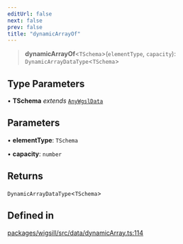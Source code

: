 ```yaml
---
editUrl: false
next: false
prev: false
title: "dynamicArrayOf"
---
```


> **dynamicArrayOf**\<`TSchema`\>(`elementType`, `capacity`): `DynamicArrayDataType`\<`TSchema`\>

## Type Parameters

• **TSchema** *extends* [`AnyWgslData`](/api/wigsill/type-aliases/anywgsldata/)

## Parameters

• **elementType**: `TSchema`

• **capacity**: `number`

## Returns

`DynamicArrayDataType`\<`TSchema`\>

## Defined in

[packages/wigsill/src/data/dynamicArray.ts:114](https://github.com/software-mansion-labs/wigsill/blob/3eabd476f023822e50f40404033f5b0520bf8089/packages/wigsill/src/data/dynamicArray.ts#L114)
